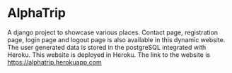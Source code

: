 # AlphaTrip
A django project to showcase various places.
Contact page, registration page, login page and logout page is also available in this dynamic website. 
The user generated data is stored in the postgreSQL integrated with Heroku. 
This website is deployed in Heroku.
The link to the website is https://alphatrip.herokuapp.com 
